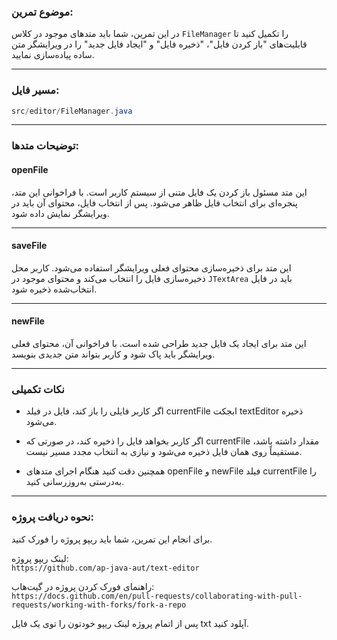 ### موضوع تمرین:
در این تمرین، شما باید متدهای موجود در کلاس `FileManager` را تکمیل کنید تا قابلیت‌های "باز کردن فایل"، "ذخیره فایل" و "ایجاد فایل جدید" را در ویرایشگر متن ساده پیاده‌سازی نمایید.

---

### مسیر فایل:
```java
src/editor/FileManager.java
```


---

### توضیحات متدها:

#### openFile
این متد مسئول باز کردن یک فایل متنی از سیستم کاربر است. با فراخوانی این متد، پنجره‌ای برای انتخاب فایل ظاهر می‌شود. پس از انتخاب فایل، محتوای آن باید در ویرایشگر نمایش داده شود.

---

#### saveFile
این متد برای ذخیره‌سازی محتوای فعلی ویرایشگر استفاده می‌شود. کاربر محل ذخیره‌سازی فایل را انتخاب می‌کند و محتوای موجود در `JTextArea` باید در فایل انتخاب‌شده ذخیره شود.

---

#### newFile
این متد برای ایجاد یک فایل جدید طراحی شده است. با فراخوانی آن، محتوای فعلی ویرایشگر باید پاک شود و کاربر بتواند متن جدیدی بنویسد.

---
### نکات تکمیلی 

- اگر کاربر فایلی را باز کند، فایل در فیلد currentFile ابجکت textEditor ذخیره می‌شود.

- اگر کاربر بخواهد فایل را ذخیره کند، در صورتی که currentFile مقدار داشته باشد، مستقیماً روی همان فایل ذخیره می‌شود و نیازی به انتخاب مجدد مسیر نیست.

- همچنین دقت کنید هنگام اجرای متدهای openFile و newFile فیلد currentFile را به‌درستی به‌روزرسانی کنید.

---
### نحوه دریافت پروژه:

برای انجام این تمرین، شما باید ریپو پروژه را فورک کنید.

لینک ریپو پروژه:  
`https://github.com/ap-java-aut/text-editor`

راهنمای فورک کردن پروژه در گیت‌هاب:  
`https://docs.github.com/en/pull-requests/collaborating-with-pull-requests/working-with-forks/fork-a-repo`

پس از اتمام پروژه لینک ریپو خودتون را توی یک فایل txt آپلود کنید.
